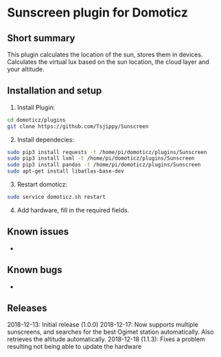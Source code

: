 Sunscreen plugin for Domoticz
============================================


Short summary
-------------
This plugin calculates the location of the sun, stores them in devices.
Calculates the virtual lux based on the sun location, the cloud layer and your altitude.

Installation and setup
----------------------
1)  Install Plugin: 
```bash
cd domoticz/plugins
git clone https://github.com/Tsjippy/Sunscreen
```
2) Install dependecies: 
```bash
sudo pip3 install requests -t /home/pi/domoticz/plugins/Sunscreen
sudo pip3 install lxml -t /home/pi/domoticz/plugins/Sunscreen
sudo pip3 install pandas -t /home/pi/domoticz/plugins/Sunscreen
sudo apt-get install libatlas-base-dev
```
3) Restart domoticz: 
```bash
sudo service domoticz.sh restart
```
4) Add hardware, fill in the required fields.

Known issues
----------
* 

Known bugs
----------
* 

Releases
----------
2018-12-13: Initial release (1.0.0)
2018-12-17: Now supports multiple sunscreens, and searches for the best Ogimet station automatically. Also retrieves the altitude automatically.
2018-12-18 (1.1.3): Fixes a problem resulting not being able to update the hardware
